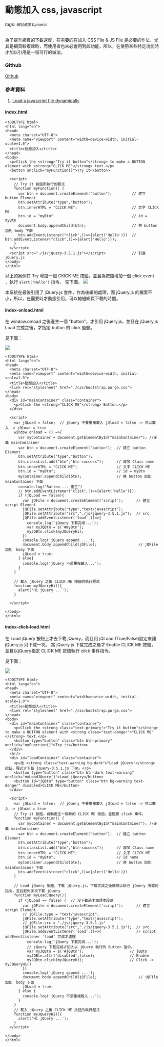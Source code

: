 # 動態加入 css, javascript
###### tags: `網站速度` `Dynamic`

為了提升網頁的下載速度，在需要的在加入 CSS File & JS File 是必要的作法，尤其是網頁較複雜時，而使用者也未必會用到該功能，所以，在使用某些特定功能時才加以引用是一個可行的做法。

### Github
[Github](https://github.com/capeta0507/website_speed/tree/main/Load_JS_File)

### 參考資料
1. [Load a javascript file dynamically](https://htmldom.dev/load-a-javascript-file-dynamically/)

#### index.html
```htmlmixed=
<!DOCTYPE html>
<html lang="en">
<head>
  <meta charset="UTF-8">
  <meta name="viewport" content="width=device-width, initial-scale=1.0">
  <title>動態加入</title>
</head>
<body>
  <p>Click the <strong>"Try it button"</strong> to make a BUTTON element with <strong>"CLICK ME"</strong> text.</p>
  <button onclick="myFunction()">Try it</button>

  <script>
    // Try it 按鈕所執行的程式
    function myFunction() {
      var btn = document.createElement("button");         // 建立 button Element
      btn.setAttribute("type","button");
      btn.innerHTML = "CLICK ME";                         // 文字 CLICK ME
      btn.id = "myBtn"                                    // id = myBtn
      document.body.appendChild(btn);                     // 將 button 加到 body 下面
      btn.addEventListener("click",()=>{alert('Hello')})  // btn.addEventListener("click",()=>{alert('Hello')});
    }
  </script>
  <script src="./js/jquery-3.5.1.js"></script>            // 引進 jQuery.js
</body>
</html>
```
以上的案例在 Try 增加一個 CKICK ME 按鈕，並且為按鈕增加一個 click event ，執行 `alert('Hello')` 指令。
見下圖。
![](https://i.imgur.com/Cpf0j8P.png)

本系統在最後引用了 jQuery.js 套件，作為後續的處理，而 jQuery.js 的檔案不小，所以，在需要時才動態引用，可以縮短網頁下載的時間。

#### index-onload.html
在 window.onload 之後產生一個 "button"，才引用 jQuery.js，並且在 jQuery.js Load 完成之後，才指定 button 的 click 監聽。

見下圖：

![](https://i.imgur.com/EjE6jNP.png)


```htmlmixed=
<!DOCTYPE html>
<html lang="en">
<head>
  <meta charset="UTF-8">
  <meta name="viewport" content="width=device-width, initial-scale=1.0">
  <title>動態加入</title>
  <link rel="stylesheet" href="./css/bootstrap.purge.css">
</head>
<body>
  <div id="mainContainer" class="container">
    <p>Click the <strong>"CLICK ME"</strong> Button.</p>
  </div>
  
  <script>
    var jQLoad = false;  // jQuery 不要重複載入 jQload = false -> 可以載入 -> jQload = true
    window.onload = () =>{
      var myContainer = document.getElementById("mainContainer"); //定義 mainContainer
      var btn = document.createElement("button");  // 建立 button Element
      btn.setAttribute("type","button");
      btn.classList.add("btn","btn-success");      // 增加 Class name
      btn.innerHTML = "CLICK ME";                  // 文字 CLICK ME
      btn.id = "myBtn";                            // id = myBtn
      myContainer.appendChild(btn);                // 將 button 加到　mainContainer 下面
      console.log("Button ... 產生")
      // btn.addEventListener("click",()=>{alert('Hello')});
      if (jQLoad == false){
        var jQFile = document.createElement('script');      // 建立 script Element
        jQFile.setAttribute("type","text/javascript");
        jQFile.setAttribute("src","./js/jquery-3.5.1.js");  // src
        jQFile.addEventListener('load',()=>{
          console.log('jQuery 下載完成...');
          var myJQBtn = $('#myBtn');
          myJQBtn.click(myJQueryHi);
        })
        console.log('jQuery append ...');                    
        document.body.appendChild(jQFile);                   // jQFile 加到　body 下面
        jQLoad = true;
      } else{
        console.log('jQuery 不須重複載入...');
      }
    }

    // 載入 jQuery 之後 CLICK ME 按鈕的執行程式
    function myJQueryHi(){
      alert('Hi jQuery ...');
    }

  </script>
  
</body>
</html>
```

#### index-click-load.html
在 Load jQuery 按鈕上才去下載 jQuery，而且用 jQLoad (True/False)設定來讓 jQuery.js 只下載一次。
當 jQuery.js 下載完成之後才 Enable CLICK ME 按鈕，並且以jQuery指定 CLICK ME 按鈕執行 click 事件指令。

見下圖：

![](https://i.imgur.com/14pFSmn.png)

```htmlmixed=
<!DOCTYPE html>
<html lang="en">
<head>
  <meta charset="UTF-8">
  <meta name="viewport" content="width=device-width, initial-scale=1.0">
  <title>動態加入</title>
  <link rel="stylesheet" href="./css/bootstrap.purge.css">
</head>
<body>
  <div id="mainContainer" class="container">
    <p>Click the <strong class="text-primary">"Try it button"</strong> to make a BUTTON element with <strong class="text-danger">"CLICK ME"</strong> text.</p>
    <button type="button" class="btn btn-primary" onclick="myFunction()">Try it</button>
  </div>
  <hr/>
  <div id="loadContainer" class="container">
    <p>按 <strong class="text-warning bg-dark">"Load jQuery"</strong> 按鈕，程式才下載 jquery-3.5.1.js 下來。</p>
    <button type="button" class="btn btn-dark text-warning" onclick="myLoadJQuery()">Load jQuery</button>
    <button id="jQBtn" type="button" class="btn bg-warning text-danger" disabled>CLICK ME</button>
  </div>
  
  <script>
    var jQLoad = false;  // jQuery 不要重複載入 jQload = false -> 可以載入 -> jQload = true
    // Try it 按鈕，自動產生一個新的 CLICK ME 按鈕，並監聽 click 事件。
    function myFunction() {
      var myContainer = document.getElementById("mainContainer"); //定義 mainContainer
      var btn = document.createElement("button");  // 建立 button Element
      btn.setAttribute("type","button");
      btn.classList.add("btn","btn-success");      // 增加 Class name
      btn.innerHTML = "CLICK ME";                  // 文字 CLICK ME
      btn.id = "myBtn";                            // id name
      myContainer.appendChild(btn);                // 將 button 加到　mainContainer 下面
      btn.addEventListener("click",()=>{alert('Hello')})
    }

    // Load jQuery 按鈕，下載 jQuery.js，下載完成之後就可以執行 jQuery 所需的指令，並且避免多次下載 jQuery
    function myLoadJQuery(){
      if (jQLoad == false) {  // 沒下載過才處理本段落
        var jQFile = document.createElement('script');      // 建立 script Element
        // jQFile.type = "text/javascript";
        jQFile.setAttribute("type","text/javascript");
        // jQFile.src = "./js/jquery-3.5.1.js"
        jQFile.setAttribute("src","./js/jquery-3.5.1.js");  // src
        jQFile.addEventListener('load',()=>{                // script addEventListener 'load' 完成才處理
          console.log('jQuery 下載完成...');
          // jQuery 下載完成才加入以 jQuery 執行的 Button 指令。
          var myJQBtn = $('#jQBtn');                     // jQBtn
          myJQBtn.attr('disabled',false);                // Enable
          myJQBtn.click(myJQueryHi);                     // Click -> myJQueryHi()
        })
        console.log('jQuery append ...');                    
        document.body.appendChild(jQFile);                   // jQFile 加到　body 下面
        jQLoad = true;
      } else {
        console.log('jQuery 不須重複載入...');
      }
    }
    // 載入 jQuery 之後 CLICK ME 按鈕的執行程式
    function myJQueryHi(){
      alert('Hi jQuery ...');
    }
  </script>
  
</body>
</html>
```
